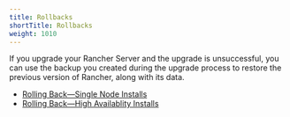 ```yaml
---
title: Rollbacks
shortTitle: Rollbacks
weight: 1010
---
```


If you upgrade your Rancher Server and the upgrade is unsuccessful, you can use the backup you created during the upgrade process to restore the previous version of Rancher, along with its data.

- [Rolling Back—Single Node Installs](./single-node-rollbacks/)
- [Rolling Back—High Availablity Installs](./ha-server-rollbacks/)